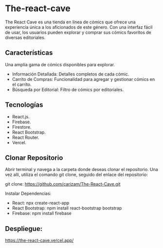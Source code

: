 
#   The-react-cave

The React Cave es una tienda en línea de cómics que ofrece una experiencia única a los aficionados de este género. Con una interfaz fácil de usar, los usuarios pueden explorar y comprar sus cómics favoritos de diversas editoriales.

## Características 
Una amplia gama de cómics disponibles para explorar. 
* Información Detallada: Detalles completos de cada cómic. 
* Carrito de Compras: Funcionalidad para agregar y gestionar cómics en el carrito. 
* Búsqueda por Editorial: Filtro de cómics por editoriales.

## Tecnologías 
* React.js. 
* Firebase.
* Firestore. 
* React Bootstrap. 
* React Router.
* Vercel.

## Clonar Repositorio

Abrir terminal y navega a la carpeta donde deseas clonar el repositorio. Una vez allí, utiliza el comando git clone, seguido del enlace del repositorio:

git clone: https://github.com/carizam/The-React-Cave.git

Instalar Dependencias:

 - React: npx create-react-app 
 - React Bootstrap: npm install react-bootstrap bootstrap
 - Firebase: npm install firebase

## Despliegue:
https://the-react-cave.vercel.app/





